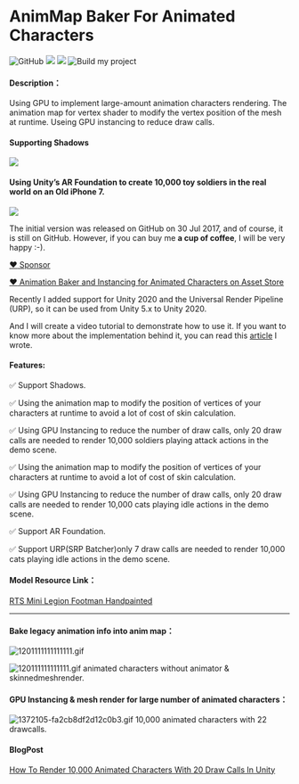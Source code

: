 # AnimMap Baker For Animated Characters 
![GitHub](https://img.shields.io/github/license/chenjd/Render-Crowd-Of-Animated-Characters)
![](https://img.shields.io/badge/platform-win--64-brightgreen)
![](https://img.shields.io/badge/unity-2019.4%2B-brightgreen)
![Build my project](https://github.com/chenjd/Render-Crowd-Of-Animated-Characters/workflows/Build%20my%20project%20%F0%9F%98%8E/badge.svg)

#### Description：
Using GPU to implement large-amount animation characters rendering. The animation map for vertex shader to modify the vertex position of the mesh at runtime. Useing GPU instancing to reduce draw calls. 

#### Supporting Shadows
[![](https://assetstorev1-prd-cdn.unity3d.com/package-screenshot/9e708bba-1a7d-4df6-8c1d-f209a8052f84.webp)](https://www.youtube.com/watch?v=WUNq5sDMAg8 "")


#### Using Unity’s AR Foundation to create 10,000 toy soldiers in the real world on an Old iPhone 7.
[![](http://img.youtube.com/vi/choBOPO1xgo/0.jpg)](http://www.youtube.com/watch?v=choBOPO1xgo "")


The initial version was released on GitHub on 30 Jul 2017, and of course, it is still on GitHub. However, if you can buy me **a cup of coffee**, I will be very
happy :-).

[:heart: Sponsor](https://github.com/sponsors/chenjd)

[:heart: Animation Baker and Instancing for Animated Characters on Asset Store](https://assetstore.unity.com/packages/tools/animation/animation-baker-and-instancing-for-animated-characters-183598)

Recently I added support for Unity 2020 and the Universal Render Pipeline (URP), so it can be used from Unity 5.x to Unity 2020.

And I will create a video tutorial to demonstrate how to use it. If you want to know more about the implementation behind it, you can read this [article](https://medium.com/chenjd-xyz/how-to-render-10-000-animated-characters-with-20-draw-calls-in-unity-e30a3036349a) I wrote.

#### Features:

✅ Support Shadows.

✅ Using the animation map to modify the position of vertices of your characters at runtime to avoid a lot of cost of skin calculation.

✅ Using GPU Instancing to reduce the number of draw calls, only 20 draw calls are
needed to render 10,000 soldiers playing attack actions in the demo scene.

✅ Using the animation map to modify the position of vertices of your characters at runtime to avoid a lot of cost of skin calculation.

✅ Using GPU Instancing to reduce the number of draw calls, only 20 draw calls are needed to render 10,000 cats playing idle actions in the demo scene.

✅ Support AR Foundation.

✅ Support URP(SRP Batcher)only 7 draw calls are needed to render 10,000 cats playing idle actions in the demo scene.

#### Model Resource Link：

[RTS Mini Legion Footman Handpainted](https://www.assetstore.unity3d.com/en/#!/content/86576)

---
#### Bake legacy animation info into anim map：

![1201111111111111.gif](http://upload-images.jianshu.io/upload_images/1372105-004a0ddd0f256df1.gif?imageMogr2/auto-orient/strip)



![120111111111111.gif](http://upload-images.jianshu.io/upload_images/1372105-35954dfd4ca03f7b.gif?imageMogr2/auto-orient/strip)
animated characters without animator & skinnedmeshrender.

#### GPU Instancing & mesh render for large number of animated characters：
![1372105-fa2cb8df2d12c0b3.gif](http://upload-images.jianshu.io/upload_images/1372105-310c57df8cfc83bc.gif?imageMogr2/auto-orient/strip)
10,000 animated characters with 22 drawcalls.

#### BlogPost

[How To Render 10,000 Animated Characters With 20 Draw Calls In Unity](https://medium.com/@chen_jd/how-to-render-10-000-animated-characters-with-20-draw-calls-in-unity-e30a3036349a)

